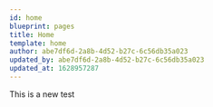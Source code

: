 ```yaml
---
id: home
blueprint: pages
title: Home
template: home
author: abe7df6d-2a8b-4d52-b27c-6c56db35a023
updated_by: abe7df6d-2a8b-4d52-b27c-6c56db35a023
updated_at: 1628957287
---
```

This is a new test